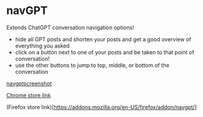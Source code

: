 # navGPT
Extends ChatGPT conversation navigation options!

- hide all GPT posts and shorten your posts and get a good overview of everything you asked
- click on a button next to one of your posts and be taken to that point of conversation!
- use the other buttons to jump to top, middle, or bottom of the conversation

[navgptscreenshot](https://github.com/danaxo/navGPT/assets/71124433/4487e490-286c-4449-8ac0-4c71e97f444a)  

[Chrome store link](https://chromewebstore.google.com/detail/navgpt/nkoagiekdadiaboofkgbojpipjlcmpgl)

(Firefox store link)[https://addons.mozilla.org/en-US/firefox/addon/navgpt/]
